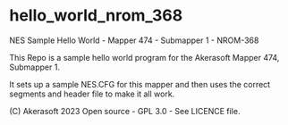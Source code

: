 # hello_world_nrom_368
NES Sample Hello World - Mapper 474 - Submapper 1 - NROM-368

This Repo is a sample hello world program for the Akerasoft Mapper 474, Submapper 1.

It sets up a sample NES.CFG for this mapper and then uses
the correct segments and header file to make it all work.

(C) Akerasoft 2023
Open source - GPL 3.0 - See LICENCE file.
